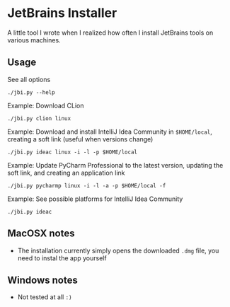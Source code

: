 # JetBrains Installer

A little tool I wrote when I realized how often I install JetBrains
tools on various machines.

## Usage

See all options

    ./jbi.py --help

Example: Download CLion

    ./jbi.py clion linux

Example: Download and install IntelliJ Idea Community in `$HOME/local`, creating a soft link (useful when versions change)

    ./jbi.py ideac linux -i -l -p $HOME/local

Example: Update PyCharm Professional to the latest version, updating the soft link, and creating an application link

    ./jbi.py pycharmp linux -i -l -a -p $HOME/local -f

Example: See possible platforms for IntelliJ Idea Community

    ./jbi.py ideac

## MacOSX notes

* The installation currently simply opens the downloaded `.dmg` file,
  you need to instal the app yourself
  
## Windows notes

* Not tested at all `:)`


